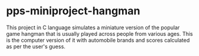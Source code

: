 # pps-miniproject-hangman
This project in C language simulates a miniature version of the popular game hangman that is usually played across people from various ages. This is the computer version of it with automobile brands and scores calculated as per the user's guess. 
